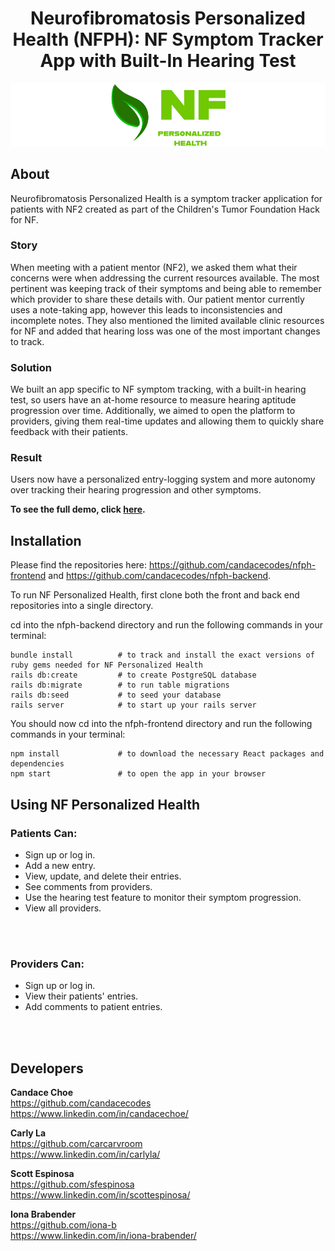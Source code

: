 
# <center> Neurofibromatosis Personalized Health (NFPH): NF Symptom Tracker App with Built-In Hearing Test </center>

![nf logo](src/assets/images/pictures/readme-logo.png)

## About

Neurofibromatosis Personalized Health is a symptom tracker application for patients with NF2 created as part of the
Children's Tumor Foundation Hack for NF.

### Story
When meeting with a patient mentor (NF2), we asked them what their concerns were when addressing the current resources available. The most pertinent was keeping track of their symptoms and being able to remember which provider to share these details with. Our patient mentor currently uses a note-taking app, however this leads to inconsistencies and incomplete notes. They also mentioned the limited available clinic resources for NF and added that hearing loss was one of the most important changes to track.

### Solution
We built an app specific to NF symptom tracking, with a built-in hearing test, so users have an at-home resource to measure hearing aptitude progression over time. Additionally, we aimed to open the platform to providers, giving them real-time updates and allowing them to quickly share feedback with their patients.

### Result
Users now have a personalized entry-logging system and more autonomy over tracking their hearing progression and other symptoms.

**To see the full demo, click [here](https://youtu.be/4suu2q9dEh0).**


## Installation

Please find the repositories here: https://github.com/candacecodes/nfph-frontend and https://github.com/candacecodes/nfph-backend.

To run NF Personalized Health, first clone both the front and back end repositories into a single directory. 

cd into the nfph-backend directory and run the following commands in your terminal:

```
bundle install          # to track and install the exact versions of ruby gems needed for NF Personalized Health
rails db:create         # to create PostgreSQL database
rails db:migrate        # to run table migrations
rails db:seed           # to seed your database
rails server            # to start up your rails server
```

You should now cd into the nfph-frontend directory and run the following commands in your terminal:

```
npm install             # to download the necessary React packages and dependencies
npm start               # to open the app in your browser
```

## Using NF Personalized Health

### Patients Can:

<ul>
    <li>Sign up or log in.</li>
    <li>Add a new entry.</li>
    <li>View, update, and delete their entries.</li>
    <li>See comments from providers.</li>
    <li>Use the hearing test feature to monitor their symptom progression.</li>
    <li>View all providers.</li>
</ul>


<br>

<br>

### Providers Can:
<ul>
    <li>Sign up or log in.</li>
    <li>View their patients' entries.</li>
    <li>Add comments to patient entries.</li>
</ul>

<br>

<br>


## Developers

**Candace Choe**<br>
https://github.com/candacecodes<br>
https://www.linkedin.com/in/candacechoe/

**Carly La**<br>
https://github.com/carcarvroom<br>
https://www.linkedin.com/in/carlyla/

**Scott Espinosa**<br>
https://github.com/sfespinosa<br>
https://www.linkedin.com/in/scottespinosa/

**Iona Brabender**<br>
https://github.com/iona-b<br>
https://www.linkedin.com/in/iona-brabender/
